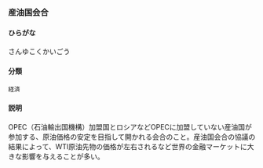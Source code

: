 <div style="display:none;">

## [あ行](securities-terms?id=あ行)
## [か行](securities-terms?id=か行)
## [さ行](securities-terms?id=さ行)

</div>

### 産油国会合

#### ひらがな

さんゆこくかいごう

#### 分類

`経済`

#### 説明

OPEC（石油輸出国機構）加盟国とロシアなどOPECに加盟していない産油国が参加する、原油価格の安定を目指して開かれる会合のこと。産油国会合の協議の結果によって、WTI原油先物の価格が左右されるなど世界の金融マーケットに大きな影響を与えることが多い。

<div style="display:none;">

## [た行](securities-terms?id=た行)
## [な行](securities-terms?id=な行)
## [は行](securities-terms?id=は行)
## [ま行](securities-terms?id=ま行)
## [や行](securities-terms?id=や行)
## [ら行](securities-terms?id=ら行)
## [わ行](securities-terms?id=わ行)
## [英数字・記号](securities-terms?id=英数字・記号)

</div>

